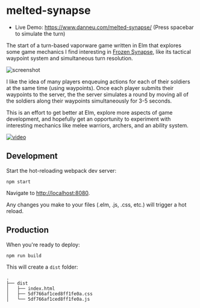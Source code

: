 

# melted-synapse

- Live Demo: <https://www.danneu.com/melted-synapse/> (Press spacebar to simulate the turn)

The start of a turn-based vaporware game written in Elm that explores some game
mechanics I find interesting in [Frozen Synapse](http://www.frozensynapse.com/),
like its tactical waypoint system and simultaneous turn resolution.

![screenshot][screenshot]

[screenshot]: https://dl.dropboxusercontent.com/spa/quq37nq1583x0lf/6i1ke_j-.png

I like the idea of many players enqueuing actions for each of their soldiers
at the same time (using waypoints). Once each player submits their waypoints
to the server, the the server simulates a round by moving all of the soldiers
along their waypoints simultaneously for 3-5 seconds.

This is an effort to get better at Elm, explore more aspects of game development,
and hopefully get an opportunity to experiment with interesting mechanics
like melee warriors, archers, and an ability system.

[![video](https://dl.dropboxusercontent.com/spa/quq37nq1583x0lf/9usswxnf.png)](https://www.youtube.com/watch?v=BOlV_9DYnOw)


## Development

Start the hot-reloading webpack dev server:

    npm start

Navigate to <http://localhost:8080>.

Any changes you make to your files (.elm, .js, .css, etc.) will trigger
a hot reload.

## Production

When you're ready to deploy:

    npm run build

This will create a `dist` folder:

    .
    ├── dist
    │   ├── index.html
    │   ├── 5df766af1ced8ff1fe0a.css
    │   └── 5df766af1ced8ff1fe0a.js
